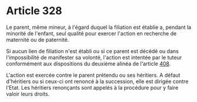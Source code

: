 # Article 328

<p>Le parent, même mineur, à l'égard duquel la filiation est établie a, pendant la minorité de l'enfant, seul qualité pour exercer l'action en recherche de maternité ou de paternité. </p><p>Si aucun lien de filiation n'est établi ou si ce parent est décédé ou dans l'impossibilité de manifester sa volonté, l'action est intentée par le tuteur conformément aux dispositions du deuxième alinéa de l'article <a href='/code-civil/livre-ier-des-personnes/titre-x-de-la-minorite-et-de-lemancipation/chapitre-ier-de-la-minorite/section-2-de-la-tutelle/sous-section-2-de-lorganisation-et-du-fonctionnement-de-la-tutelle/paragraphe-3-du-tuteur/408.md' title='Code civil - art. 408 (V)'>408</a>. </p><p>L'action est exercée contre le parent prétendu ou ses héritiers. A défaut d'héritiers ou si ceux-ci ont renoncé à la succession, elle est dirigée contre l'Etat. Les héritiers renonçants sont appelés à la procédure pour y faire valoir leurs droits.</p>